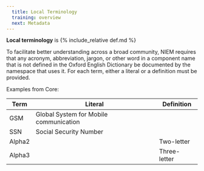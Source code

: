 ```yaml
---
  title: Local Terminology
  training: overview
  next: Metadata
---
```


**Local terminology** is {% include_relative def.md %}

To facilitate better understanding across a broad community, NIEM requires that any acronym, abbreviation, jargon, or other word in a component name that is not defined in the Oxford English Dictionary be documented by the namespace that uses it.  For each term, either a literal or a definition must be provided.

Examples from Core:

| Term | Literal | Definition |
| ---- | ------- | ---------- |
| GSM  | Global System for Mobile communication | |
| SSN | Social Security Number | |
| Alpha2 | | Two-letter |
| Alpha3 | | Three-letter |
